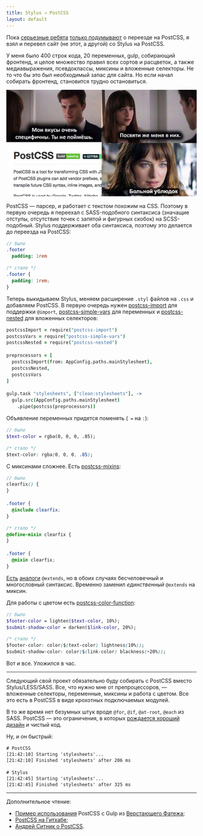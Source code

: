 ```yaml
---
title: Stylus → PostCSS
layout: default
---
```


Пока [серьезные ребята](http://benfrain.com/breaking-up-with-sass-postcss/) [только подумывают](http://davidtheclark.com/excited-about-postcss/) о переезде на PostCSS, я взял и перевел сайт (не этот, а другой) со Stylus на PostCSS.

У меня было 400 строк кода, 20 переменных, gulp, собирающий фронтенд, и целое множество правил всех сортов и расцветок, а также медиавыражения, псевдоклассы, миксины и вложенные селекторы. Не то что бы это был необходимый запас для сайта. Но если начал собирать фронтенд, становится трудно остановиться.

<img class="img--break" src="/assets/50-shades-of-postcss.jpg" alt="" />

PostCSS — парсер, и работает с текстом похожим на CSS. Поэтому в первую очередь я переехал с SASS-подобного синтаксиса (значащие отступы, отсутствие точек с запятой и фигурных скобок) на SCSS-подобный. Stylus поддерживает оба синтаксиса, поэтому это делается до переезда на PostCSS:

```sass
// было
.footer
  padding: 1rem
```

```scss
/* стало */
.footer {
  padding: 1rem;
}
```

Теперь выкидываем Stylus, меняем расширение `.styl` файлов на `.css` и добавляем PostCSS.
В первую очередь нужен [postcss-import](https://github.com/postcss/postcss-import) для поддержки `@import`, [postcss-simple-vars](https://github.com/postcss/postcss-simple-vars) для переменных и [postcss-nested](https://github.com/postcss/postcss-nested) для вложенных селекторов:


```coffee
postcssImport = require("postcss-import")
postcssVars = require("postcss-simple-vars")
postcssNested = require("postcss-nested")

preprocessors = [
  postcssImport(from: AppConfig.paths.mainStylesheet),
  postcssNested,
  postcssVars
]

gulp.task "stylesheets", ["clean:stylesheets"], ->
  gulp.src(AppConfig.paths.mainStylesheet)
    .pipe(postcss(preprocessors))
```

Объявление переменных придется поменять (` =` на `:`):

```scss
// было
$text-color = rgba(0, 0, 0, .85);
```

```css
/* стало */
$text-color: rgba(0, 0, 0, .85);
```

С миксинами сложнее. Есть [postcss-mixins](https://github.com/postcss/postcss-mixins):

```scss
// было
clearfix() {
}

.footer {
  @include clearfix;
}
```

```css
/* стало */
@define-mixin clearfix {
}

.footer {
  @mixin clearfix;
}
```

[Есть](https://github.com/morishitter/postcss-extend) [аналоги](https://github.com/davidtheclark/postcss-simple-extend) `@extends`, но в обоих случаях бесчеловечный и многословный синтаксис. Временно заменил _единственный_ `@extends` на миксин.

Для работы с цветом есть [postcss-color-function](https://github.com/postcss/postcss-color-function):

```scss
// было
$footer-color = lighten($text-color, 10%);
$submit-shadow-color = darken($link-color, 20%);
```

```css
/* стало */
$footer-color: color($(text-color) lightness(10%));
$submit-shadow-color: color($(link-color) blackness(+20%));
```

Вот и все. Уложился в час.

--------------------------------

Следующий свой проект обязательно буду собирать с PostCSS вместо Stylus/LESS/SASS. Все, что нужно мне от препроцессоров, — вложенные селекторы, переменные, миксины и работа с цветом. Все это есть в PostCSS в виде крохотных подключаемых модулей.

В то же время нет безумных штук вроде `@for`, `@if`, `@at-root`, `@each` из SASS. PostCSS — это ограничения, в которых [рождается хороший дизайн](http://www.artlebedev.ru/kovodstvo/sections/175/) и чистый код.

Ну, и он быстрый:

```
# PostCSS
[21:42:10] Starting 'stylesheets'...
[21:42:10] Finished 'stylesheets' after 206 ms

# Stylus
[21:42:45] Starting 'stylesheets'...
[21:42:45] Finished 'stylesheets' after 325 ms
```

--------------------------------

Дополнительное чтение:

* [Пример использования](https://github.com/fatezh/fatezh) PostCSS с Gulp из [Верстающего Фатежа](https://fatezh.github.io);
* [PostCSS на Гитхабе](https://github.com/postcss/postcss);
* [Андрей Ситник о PostCSS](http://codehipsters.com/2014/11/27/sitnik-interview.html).
